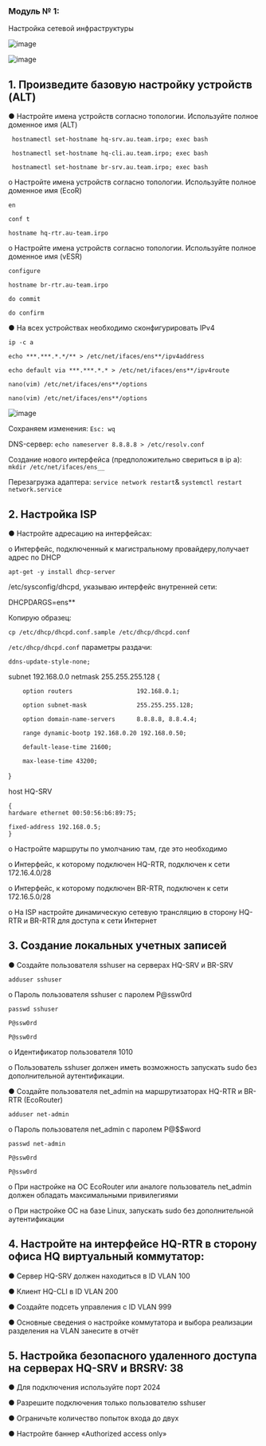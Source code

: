 ### Модуль № 1:

Настройка сетевой инфраструктуры

![image](https://github.com/user-attachments/assets/9ace5062-8737-4abd-96e3-21f3e3901cfa)

![image](https://github.com/user-attachments/assets/978cb567-95bf-45bd-87fb-a71becdb570c)

## 1. Произведите базовую настройку устройств (ALT)

● Настройте имена устройств согласно топологии. Используйте полное доменное имя (ALT)

` hostnamectl set-hostname hq-srv.au.team.irpo; exec bash`

` hostnamectl set-hostname hq-cli.au.team.irpo; exec bash`

` hostnamectl set-hostname br-srv.au.team.irpo; exec bash`

o Настройте имена устройств согласно топологии. Используйте полное доменное имя (EcoR)

`en`

`conf t`

`hostname hq-rtr.au-team.irpo`

o Настройте имена устройств согласно топологии. Используйте полное доменное имя (vESR)

`configure`

`hostname br-rtr.au-team.irpo`

`do commit`

`do confirm`

● На всех устройствах необходимо сконфигурировать IPv4

`ip -с a`

`echo ***.***.*.*/** > /etc/net/ifaces/ens**/ipv4address`

`echo default via ***.***.*.* > /etc/net/ifaces/ens**/ipv4route`

`nano(vim) /etc/net/ifaces/ens**/options`

`nano(vim) /etc/net/ifaces/ens**/options`

![image](https://github.com/user-attachments/assets/0e1b4b8a-ca12-461d-9c5f-d52dae49000d)

Сохраняем изменения: `Esc: wq`

DNS-сервер: `echo nameserver 8.8.8.8 > /etc/resolv.conf`

Создание нового интерфейса (предположительно свериться в ip a): `mkdir /etc/net/ifaces/ens__`

Перезагрузка адаптера: `service network restart`& `systemctl restart network.service`

## 2. Настройка ISP

● Настройте адресацию на интерфейсах:

o Интерфейс, подключенный к магистральному провайдеру,получает адрес по DHCP

`apt-get -y install dhcp-server`

/etc/sysconfig/dhcpd, указываю интерфейс внутренней сети:

DHCPDARGS=ens**

Копирую образец:

`cp /etc/dhcp/dhcpd.conf.sample /etc/dhcp/dhcpd.conf`

`/etc/dhcp/dhcpd.conf` параметры раздачи:

`ddns-update-style-none;`

subnet 192.168.0.0 netmask 255.255.255.128 {

        option routers                  192.168.0.1;
        
        option subnet-mask              255.255.255.128;
        
        option domain-name-servers      8.8.8.8, 8.8.4.4;

        range dynamic-bootp 192.168.0.20 192.168.0.50;
        
        default-lease-time 21600;
        
        max-lease-time 43200;
}

host HQ-SRV

    {
    hardware ethernet 00:50:56:b6:89:75;
    
    fixed-address 192.168.0.5;
    }

o Настройте маршруты по умолчанию там, где это необходимо

o Интерфейс, к которому подключен HQ-RTR, подключен к сети 172.16.4.0/28

o Интерфейс, к которому подключен BR-RTR, подключен к сети 172.16.5.0/28

o На ISP настройте динамическую сетевую трансляцию в сторону HQ-RTR и BR-RTR для доступа к сети Интернет

## 3. Создание локальных учетных записей

● Создайте пользователя sshuser на серверах HQ-SRV и BR-SRV

`adduser sshuser`

o Пароль пользователя sshuser с паролем P@ssw0rd

`passwd sshuser`

`P@ssw0rd`

`P@ssw0rd`

o Идентификатор пользователя 1010

o Пользователь sshuser должен иметь возможность запускать sudo без дополнительной аутентификации.

● Создайте пользователя net_admin на маршрутизаторах HQ-RTR и BR-RTR (EcoRouter)

`adduser net-admin`

o Пароль пользователя net_admin с паролем P@$$word

`passwd net-admin`

`P@ssw0rd`

`P@ssw0rd`

o При настройке на ОС EcoRouter или аналоге пользователь net_admin должен обладать максимальными привилегиями

o При настройке ОС на базе Linux, запускать sudo без дополнительной аутентификации

## 4. Настройте на интерфейсе HQ-RTR в сторону офиса HQ виртуальный коммутатор:

● Сервер HQ-SRV должен находиться в ID VLAN 100

● Клиент HQ-CLI в ID VLAN 200

● Создайте подсеть управления с ID VLAN 999

● Основные сведения о настройке коммутатора и выбора реализации разделения на VLAN занесите в отчёт

## 5. Настройка безопасного удаленного доступа на серверах HQ-SRV и BRSRV: 38

● Для подключения используйте порт 2024

● Разрешите подключения только пользователю sshuser

● Ограничьте количество попыток входа до двух

● Настройте баннер «Authorized access only»
